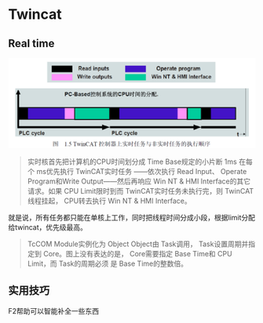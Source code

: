 # Twincat
## Real time 
![](tcRT_diagramm.png)

>实时核首先把计算机的CPU时间划分成 Time Base规定的小片断 1ms 在每个 ms优先执行 TwinCAT实时任务 ——依次执行 Read Input、 Operate Program和Write Output——然后再响应 Win NT & HMI Interface的其它请求。如果 CPU Limit限时到而 TwinCAT实时任务未执行完，则 TwinCAT线程挂起， CPU转去执行 Win NT & HMI Interface。
>
就是说，所有任务都只能在单核上工作，同时把线程时间分成小段，根据limit分配给twincat，优先级最高。

>TcCOM Module实例化为 Object Object由 Task调用， Task设置周期并指定到 Core。图上没有表达的是， Core需要指定 Base Time和 CPU Limit，而 Task的周期必须
是 Base Time的整数倍。

## 实用技巧
F2帮助可以智能补全一些东西